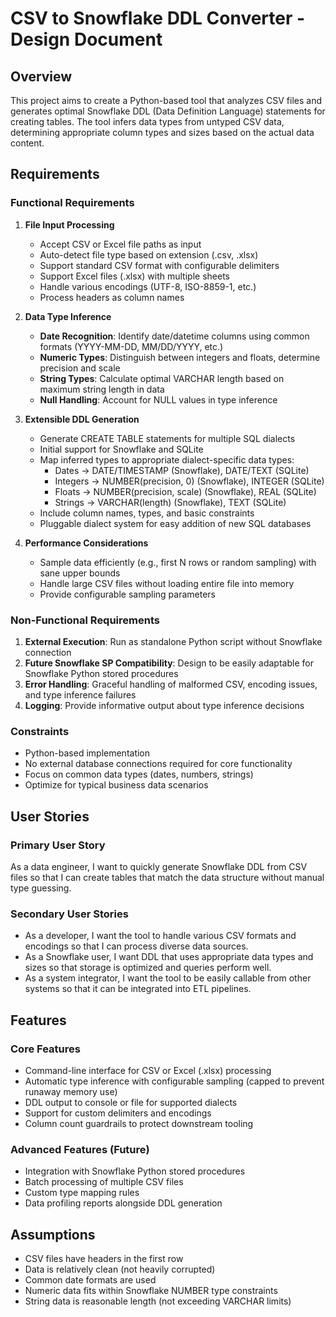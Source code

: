 # CSV to Snowflake DDL Converter - Design Document

## Overview
This project aims to create a Python-based tool that analyzes CSV files and generates optimal Snowflake DDL (Data Definition Language) statements for creating tables. The tool infers data types from untyped CSV data, determining appropriate column types and sizes based on the actual data content.

## Requirements

### Functional Requirements
1. **File Input Processing**
   - Accept CSV or Excel file paths as input
   - Auto-detect file type based on extension (.csv, .xlsx)
   - Support standard CSV format with configurable delimiters
   - Support Excel files (.xlsx) with multiple sheets
   - Handle various encodings (UTF-8, ISO-8859-1, etc.)
   - Process headers as column names

2. **Data Type Inference**
   - **Date Recognition**: Identify date/datetime columns using common formats (YYYY-MM-DD, MM/DD/YYYY, etc.)
   - **Numeric Types**: Distinguish between integers and floats, determine precision and scale
   - **String Types**: Calculate optimal VARCHAR length based on maximum string length in data
   - **Null Handling**: Account for NULL values in type inference

3. **Extensible DDL Generation**
   - Generate CREATE TABLE statements for multiple SQL dialects
   - Initial support for Snowflake and SQLite
   - Map inferred types to appropriate dialect-specific data types:
     - Dates → DATE/TIMESTAMP (Snowflake), DATE/TEXT (SQLite)
     - Integers → NUMBER(precision, 0) (Snowflake), INTEGER (SQLite)
     - Floats → NUMBER(precision, scale) (Snowflake), REAL (SQLite)
     - Strings → VARCHAR(length) (Snowflake), TEXT (SQLite)
   - Include column names, types, and basic constraints
   - Pluggable dialect system for easy addition of new SQL databases

4. **Performance Considerations**
   - Sample data efficiently (e.g., first N rows or random sampling) with sane upper bounds
   - Handle large CSV files without loading entire file into memory
   - Provide configurable sampling parameters

### Non-Functional Requirements
1. **External Execution**: Run as standalone Python script without Snowflake connection
2. **Future Snowflake SP Compatibility**: Design to be easily adaptable for Snowflake Python stored procedures
3. **Error Handling**: Graceful handling of malformed CSV, encoding issues, and type inference failures
4. **Logging**: Provide informative output about type inference decisions

### Constraints
- Python-based implementation
- No external database connections required for core functionality
- Focus on common data types (dates, numbers, strings)
- Optimize for typical business data scenarios

## User Stories

### Primary User Story
As a data engineer, I want to quickly generate Snowflake DDL from CSV files so that I can create tables that match the data structure without manual type guessing.

### Secondary User Stories
- As a developer, I want the tool to handle various CSV formats and encodings so that I can process diverse data sources.
- As a Snowflake user, I want DDL that uses appropriate data types and sizes so that storage is optimized and queries perform well.
- As a system integrator, I want the tool to be easily callable from other systems so that it can be integrated into ETL pipelines.

## Features

### Core Features
   - Command-line interface for CSV or Excel (.xlsx) processing
   - Automatic type inference with configurable sampling (capped to prevent runaway memory use)
   - DDL output to console or file for supported dialects
   - Support for custom delimiters and encodings
   - Column count guardrails to protect downstream tooling

### Advanced Features (Future)
- Integration with Snowflake Python stored procedures
- Batch processing of multiple CSV files
- Custom type mapping rules
- Data profiling reports alongside DDL generation

## Assumptions
- CSV files have headers in the first row
- Data is relatively clean (not heavily corrupted)
- Common date formats are used
- Numeric data fits within Snowflake NUMBER type constraints
- String data is reasonable length (not exceeding VARCHAR limits)
